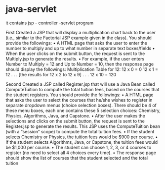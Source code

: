 # java-servlet
it contains jsp - controller -servlet program

First
Created a JSP that will display a multiplication chart back to the user (i.e., similar to the Factorial JSP
example given in the class). You should provide the followings:
• A HTML page that asks the user to enter the number to multiply and up to what number in separate
text boxes/fields
• When the user clicks on the submit button, the request is sent to the Multiply.jsp to generate the
results.
• For example, if the user enters Number to Multiply = 12 and Up to Number = 10, then the response
page should display the followings:
Multiplication Table for 12:
12 x 0 = 0
12 x 1 = 12
. . . [the results for 12 x 2 to 12 x 9] . . .
12 x 10 = 120 

Second
Created a JSP called Register.jsp that will use a Java Bean called ComputeTuition to compute the
total tuition fees, based on the courses that the student registers. You should provide the followings:
• A HTML page that asks the user to select the courses that he/she wishes to register in separate dropdown
menus (choice selection boxes). There should be 4 of these menu boxes, each one contains
these 5 selection choices: Chemistry, Physics, Algorithms, Java, and Capstone.
• After the user makes the selections and clicks on the submit button, the request is sent to the
Register.jsp to generate the results. This JSP uses the ComputeTuition bean (with a “session” scope)
to compute the total tuition fees.
• If the student selects Chemistry or Physics, the tuition fees would be $900 per course.
• If the student selects Algorithms, Java, or Capstone, the tuition fees would be $1,000 per course.
• The student can choose 1, 2, 3, or 4 courses to register (no need to select all 4 choices every time).
• The response page should show the list of courses that the student selected and the total tuition
